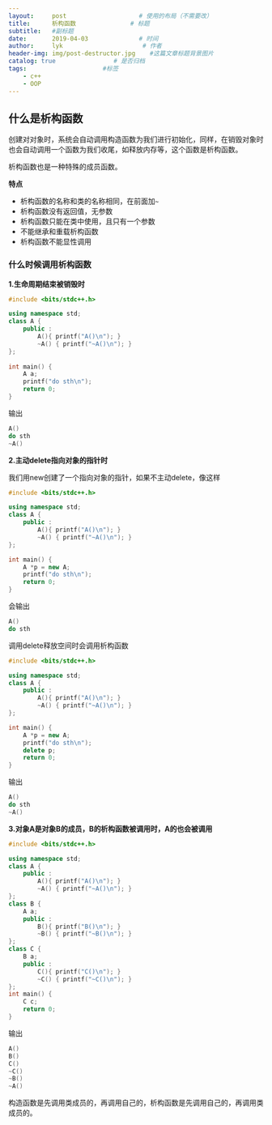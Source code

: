 ```yaml
---
layout:     post                    # 使用的布局（不需要改）
title:      析构函数               # 标题 
subtitle:   #副标题
date:       2019-04-03              # 时间
author:     lyk                      # 作者
header-img: img/post-destructor.jpg    #这篇文章标题背景图片
catalog: true                # 是否归档
tags:                     #标签
    - c++
    - OOP
---
```

## 什么是析构函数
创建对对象时，系统会自动调用构造函数为我们进行初始化，同样，在销毁对象时也会自动调用一个函数为我们收尾，如释放内存等，这个函数是析构函数。
 
析构函数也是一种特殊的成员函数。

**特点**

- 析构函数的名称和类的名称相同，在前面加`~`
- 析构函数没有返回值，无参数
- 析构函数只能在类中使用，且只有一个参数
- 不能继承和重载析构函数
- 析构函数不能显性调用

### 什么时候调用析构函数

**1.生命周期结束被销毁时**

```cpp
#include <bits/stdc++.h>

using namespace std;
class A {
	public :
		A(){ printf("A()\n"); }
		~A() { printf("~A()\n"); }
};
   
int main() {
	A a;
	printf("do sth\n");
	return 0;
}
```
输出
```cpp
A()
do sth
~A()
```
**2.主动delete指向对象的指针时**

我们用new创建了一个指向对象的指针，如果不主动delete，像这样
```cpp
#include <bits/stdc++.h>

using namespace std;
class A {
	public :
		A(){ printf("A()\n"); }
		~A() { printf("~A()\n"); }
};

int main() {
	A *p = new A;
	printf("do sth\n");
	return 0;
}
```
会输出

```cpp
A()
do sth
```
调用delete释放空间时会调用析构函数
```cpp
#include <bits/stdc++.h>

using namespace std;
class A {
	public :
		A(){ printf("A()\n"); }
		~A() { printf("~A()\n"); }
};

int main() {
	A *p = new A;
	printf("do sth\n");
	delete p;
	return 0;
}
```
输出
```cpp
A()
do sth
~A()
```
**3.对象A是对象B的成员，B的析构函数被调用时，A的也会被调用**

```cpp
#include <bits/stdc++.h>

using namespace std;
class A {
	public :
		A(){ printf("A()\n"); }
		~A() { printf("~A()\n"); }
};
class B {
	A a;
	public :
		B(){ printf("B()\n"); }
		~B() { printf("~B()\n"); }
};
class C {
	B a;
	public :
		C(){ printf("C()\n"); }
		~C() { printf("~C()\n"); }
};
int main() {
	C c;
	return 0;
}
```

输出
```cpp
A()
B()
C()
~C()
~B()
~A()
```

构造函数是先调用类成员的，再调用自己的，析构函数是先调用自己的，再调用类成员的。
